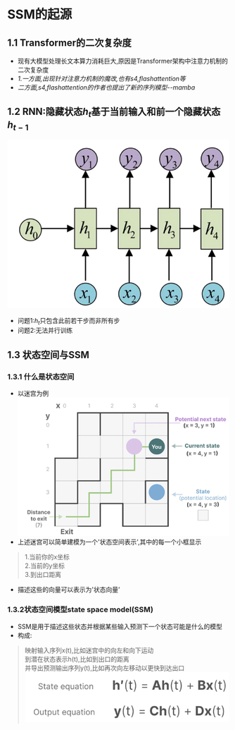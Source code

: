 # SSM的起源
## 1.1 Transformer的二次复杂度
- 现有大模型处理长文本算力消耗巨大,原因是Transformer架构中注意力机制的二次复杂度
- *1.一方面,出现针对注意力机制的魔改,也有s4,flashattention等*
- *二方面,s4,flashattention的作者也提出了新的序列模型--mamba*
## 1.2 RNN:隐藏状态$h_t$基于当前输入和前一个隐藏状态$h_{t-1}$
![alt text](<屏幕截图 2025-08-15 153114.png>)
- 问题1:$h_t$只包含此前若干步而非所有步
- 问题2:无法并行训练
## 1.3 状态空间与SSM
### 1.3.1 什么是状态空间
- 以迷宫为例
![alt text](<屏幕截图 2025-08-15 153703.png>)
- 上述迷宫可以简单建模为一个'状态空间表示',其中的每一个小框显示
> 1.当前你的x坐标<br>
> 2.当前的y坐标<br>
> 3.到出口距离<br>
- 描述这些的向量可以表示为'状态向量'
### 1.3.2状态空间模型state space model(SSM)
- SSM是用于描述这些状态并根据某些输入预测下一个状态可能是什么的模型
- 构成:
> 映射输入序列x(t),比如迷宫中的向左和向下运动<br>
> 到潜在状态表示h(t),比如到出口的距离<br>
> 并导出预测输出序列y(t),比如再次向左移动以更快到达出口<br>
![alt text](<屏幕截图 2025-08-15 155022.png>)
